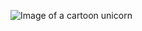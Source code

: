 ![Image of a cartoon unicorn](https://i.pinimg.com/736x/3b/06/ef/3b06efe25fed62de2960090ff2b8d83a--cute-cartoon-drawings-drawings-of.jpg)
